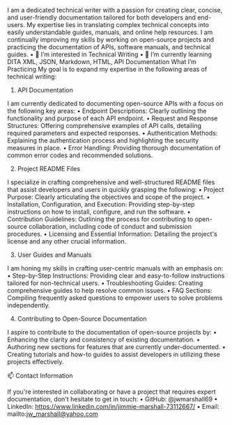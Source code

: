 I am a dedicated technical writer with a passion for creating clear, concise, and user-friendly documentation tailored for both developers and end-users. My expertise lies in translating complex technical concepts into easily understandable guides, manuals, and online help resources. I am continually improving my skills by working on open-source projects and practicing the documentation of APIs, software manuals, and technical guides. 
•	👀 I’m interested in Technical Writing
•	🌱 I’m currently learning DITA XML, JSON, Markdown, HTML, API Documentation
What I’m Practicing
My goal is to expand my expertise in the following areas of technical writing:

1.	API Documentation 

I am currently dedicated to documenting open-source APIs with a focus on the following key areas:
•	Endpoint Descriptions: Clearly outlining the functionality and purpose of each API endpoint.
•	Request and Response Structures: Offering comprehensive examples of API calls, detailing required parameters and expected responses.
•	Authentication Methods: Explaining the authentication process and highlighting the security measures in place.
•	Error Handling: Providing thorough documentation of common error codes and recommended solutions.

2.	Project README Files 

I specialize in crafting comprehensive and well-structured README files that assist developers and users in quickly grasping the following:
•	Project Purpose: Clearly articulating the objectives and scope of the project.
•	Installation, Configuration, and Execution: Providing step-by-step instructions on how to install, configure, and run the software.
•	Contribution Guidelines: Outlining the process for contributing to open-source collaboration, including code of conduct and submission procedures.
•	Licensing and Essential Information: Detailing the project's license and any other crucial information.

3.	User Guides and Manuals
   
I am honing my skills in crafting user-centric manuals with an emphasis on:
•	Step-by-Step Instructions: Providing clear and easy-to-follow instructions tailored for non-technical users.
•	Troubleshooting Guides: Creating comprehensive guides to help resolve common issues.
•	FAQ Sections: Compiling frequently asked questions to empower users to solve problems independently.

4.	Contributing to Open-Source Documentation
   
I aspire to contribute to the documentation of open-source projects by:
•	Enhancing the clarity and consistency of existing documentation.
•	Authoring new sections for features that are currently under-documented.
•	Creating tutorials and how-to guides to assist developers in utilizing these projects effectively.

📫 Contact Information 

If you're interested in collaborating or have a project that requires expert documentation, don't hesitate to get in touch:
•	GitHub: @jwmarshall69
•	LinkedIn: https://www.linkedin.com/in/jimmie-marshall-73112667/
•	Email: mailto:jw_marshall@yahoo.com


